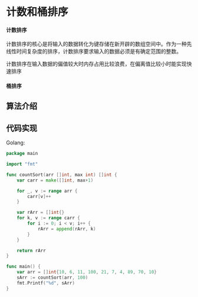 # 计数和桶排序

#### 计数排序

计数排序的核心是将输入的数据转化为键存储在新开辟的数组空间中。作为一种先线性时间复杂度的排序，计数排序要求输入的数据必须是有确定范围的整数。

计数排序在输入数据的偏值较大时内存占用比较浪费，在偏离值比较小时能实现快速排序

#### 桶排序


## 算法介绍

## 代码实现

Golang: 
```go
package main

import "fmt"

func countSort(arr []int, max int) []int {
	var carr = make([]int, max+1)

	for _, v := range arr {
		carr[v]++
	}

	var rArr = []int{}
	for k, v := range carr {
		for i := 0; i < v; i++ {
			rArr = append(rArr, k)
		}
	}

	return rArr
}

func main() {
	var arr = []int{10, 6, 11, 100, 21, 7, 4, 89, 70, 10}
	sArr := countSort(arr, 100)
	fmt.Printf("%d", sArr)
}
```